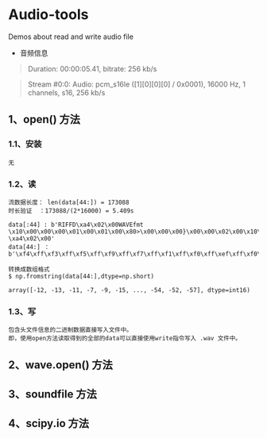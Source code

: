 # Audio-tools
Demos about read and write audio file

- 音频信息

> Duration: 00:00:05.41, bitrate: 256 kb/s

> Stream #0:0: Audio: pcm_s16le ([1][0][0][0] / 0x0001), 16000 Hz, 1 channels, s16, 256 kb/s

## 1、open() 方法

### 1.1、安装

```
无
```

### 1.2、读

```
流数据长度： len(data[44:]) = 173088 
时长验证  ：173088/(2*16000) = 5.409s 

data[:44] : b'RIFFD\xa4\x02\x00WAVEfmt \x10\x00\x00\x00\x01\x00\x01\x00\x80>\x00\x00\x00}\x00\x00\x02\x00\x10\x00data \xa4\x02\x00'
data[44:] ：b'\xf4\xff\xf3\xff\xf5\xff\xf9\xff\xf7\xff\xf1\xff\xf0\xff\xef\xff\xf0\xff\xef\xff\xf5\xff\xf4\xff\xfb\xff\xf9\xff\xf4\xff\xf6\xff\xf2\xff\xf5\xff...'
```

```
转换成数组格式
$ np.fromstring(data[44:],dtype=np.short)

array([-12, -13, -11, -7, -9, -15, ..., -54, -52, -57], dtype=int16)
```
### 1.3、写

```
包含头文件信息的二进制数据直接写入文件中。
即，使用open方法读取得到的全部的data可以直接使用write指令写入 .wav 文件中。
```

## 2、wave.open() 方法



## 3、soundfile 方法



## 4、scipy.io 方法



## 
